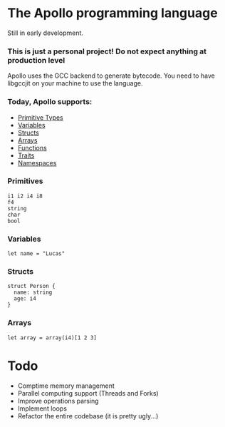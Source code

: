# The Apollo programming language
Still in early development.
### This is just a personal project! Do not expect anything at production level

Apollo uses the GCC backend to generate bytecode. You need to have libgccjit on your machine to use the language.

### Today, Apollo supports:
- [Primitive Types](#primitives)
- [Variables](#variables)
- [Structs](#structs)
- [Arrays](#arrays)
- [Functions](https://github.com/ZillaZ/apollo/blob/main/examples/functions/main.apo)
- [Traits](https://github.com/ZillaZ/apollo/blob/main/examples/traits/main.apo)
- [Namespaces](https://github.com/ZillaZ/apollo/tree/main/examples/namespaces)

### Primitives
```
i1 i2 i4 i8
f4
string
char
bool
```

### Variables
```
let name = "Lucas"
```

### Structs
```
struct Person {
  name: string
  age: i4
}
```

### Arrays
```
let array = array(i4)[1 2 3]
```

# Todo
- Comptime memory management
- Parallel computing support (Threads and Forks)
- Improve operations parsing
- Implement loops
- Refactor the entire codebase (it is pretty ugly...)
